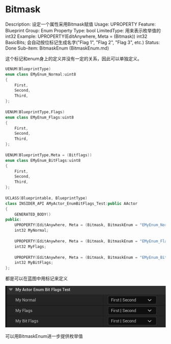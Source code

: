 # Bitmask

Description: 设定一个属性采用Bitmask赋值
Usage: UPROPERTY
Feature: Blueprint
Group: Enum Property
Type: bool
LimitedType: 用来表示枚举值的int32
Example: UPROPERTY(EditAnywhere, Meta = (Bitmask))
int32 BasicBits;
会自动按位标记生成名字("Flag 1", "Flag 2", "Flag 3", etc.)
Status: Done
Sub-item: BitmaskEnum (BitmaskEnum.md)

这个标记和enum身上的定义并没有一定的关系，因此可以单独定义。

```cpp
UENUM(BlueprintType)
enum class EMyEnum_Normal:uint8
{
	First,
	Second,
	Third,
};

UENUM(BlueprintType,Flags)
enum class EMyEnum_Flags:uint8
{
	First,
	Second,
	Third,
};

UENUM(BlueprintType,Meta = (Bitflags))
enum class EMyEnum_BitFlags:uint8
{
	First,
	Second,
	Third,
};

UCLASS(Blueprintable, BlueprintType)
class INSIDER_API AMyActor_EnumBitFlags_Test:public AActor
{
	GENERATED_BODY()
public:
	UPROPERTY(EditAnywhere, Meta = (Bitmask, BitmaskEnum = "EMyEnum_Normal"))
	int32 MyNormal;

	UPROPERTY(EditAnywhere, Meta = (Bitmask, BitmaskEnum = "EMyEnum_Flags"))
	int32 MyFlags;

	UPROPERTY(EditAnywhere, Meta = (Bitmask, BitmaskEnum = "EMyEnum_BitFlags"))
	int32 MyBitFlags;
};
```

都是可以在蓝图中用标记来定义

![Untitled](Bitmask/Untitled.png)

可以用BitmaskEnum进一步提供枚举值